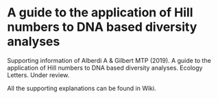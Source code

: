 # A guide to the application of Hill numbers to DNA based diversity analyses
Supporting information of Alberdi A &amp; Gilbert MTP (2019). A guide to the application of Hill numbers to DNA based diversity analyses. Ecology Letters. Under review.

All the supporting explanations can be found in Wiki.
